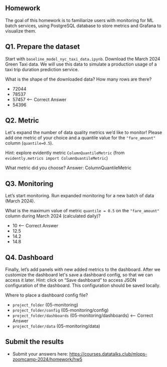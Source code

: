 ## Homework

The goal of this homework is to familiarize users with monitoring for ML batch services, using PostgreSQL database to store metrics and Grafana to visualize them.

## Q1. Prepare the dataset

Start with `baseline_model_nyc_taxi_data.ipynb`. Download the March 2024 Green Taxi data. We will use this data to simulate a production usage of a taxi trip duration prediction service.

What is the shape of the downloaded data? How many rows are there?

- 72044
- 78537
- 57457 <-- Correct Answer
- 54396

## Q2. Metric

Let's expand the number of data quality metrics we’d like to monitor! Please add one metric of your choice and a quantile value for the `"fare_amount"` column (`quantile=0.5`).

Hint: explore evidently metric `ColumnQuantileMetric` (from `evidently.metrics import ColumnQuantileMetric`)

What metric did you choose?
Answer: ColumnQuantileMetric

## Q3. Monitoring

Let’s start monitoring. Run expanded monitoring for a new batch of data (March 2024).

What is the maximum value of metric `quantile = 0.5` on the `"fare_amount"` column during March 2024 (calculated daily)?

- 10 <-- Correct Answer
- 12.5
- 14.2
- 14.8

## Q4. Dashboard

Finally, let’s add panels with new added metrics to the dashboard. After we customize the dashboard let's save a dashboard config, so that we can access it later. Hint: click on “Save dashboard” to access JSON configuration of the dashboard. This configuration should be saved locally.

Where to place a dashboard config file?

- `project_folder` (05-monitoring)
- `project_folder/config` (05-monitoring/config)
- `project_folder/dashboards` (05-monitoring/dashboards) <-- Correct Answer
- `project_folder/data` (05-monitoring/data)

## Submit the results

- Submit your answers here: https://courses.datatalks.club/mlops-zoomcamp-2024/homework/hw5
